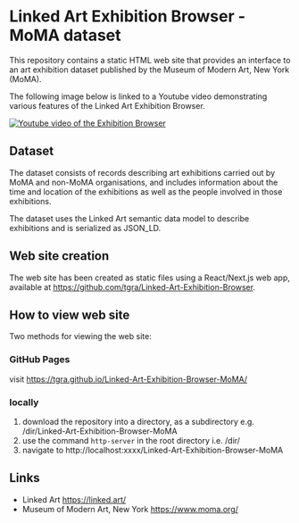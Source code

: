 # Linked Art Exhibition Browser - MoMA dataset

This repository contains a static HTML web site that provides an interface to an art exhibition dataset published by the Museum of Modern Art, New York (MoMA).

The following image below is linked to a Youtube video demonstrating various features of the Linked Art Exhibition Browser.

[![Youtube video of the Exhibition Browser](https://img.youtube.com/vi/93pVD9LQ_9k/0.jpg)](https://www.youtube.com/watch?v=93pVD9LQ_9k)


## Dataset
The dataset consists of records describing art exhibitions carried out by MoMA and non-MoMA organisations, and includes information about the time and location of the exhibitions as well as the people involved in those exhibitions.

The dataset uses the Linked Art semantic data model to describe exhibitions and is serialized as JSON_LD.

## Web site creation
The web site has been created as static files using a React/Next.js web app, available at https://github.com/tgra/Linked-Art-Exhibition-Browser.

## How to view web site

Two methods for viewing the web site:
### GitHub Pages 
visit https://tgra.github.io/Linked-Art-Exhibition-Browser-MoMA/

### locally
 1. download the repository into a directory, as a subdirectory e.g. /dir/Linked-Art-Exhibition-Browser-MoMA
 2. use the command `http-server` in the root directory i.e. /dir/ 
 3. navigate to http://localhost:xxxx/Linked-Art-Exhibition-Browser-MoMA


## Links

- Linked Art https://linked.art/
- Museum of Modern Art, New York https://www.moma.org/
